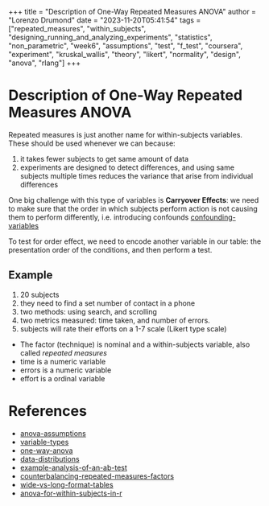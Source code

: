 +++
title = "Description of One-Way Repeated Measures ANOVA"
author = "Lorenzo Drumond"
date = "2023-11-20T05:41:54"
tags = ["repeated_measures",  "within_subjects",  "designing_running_and_analyzing_experiments",  "statistics",  "non_parametric",  "week6",  "assumptions",  "test",  "f_test",  "coursera",  "experiment",  "kruskal_wallis",  "theory",  "likert",  "normality",  "design",  "anova",  "rlang"]
+++


# Description of One-Way Repeated Measures ANOVA
Repeated measures is just another name for within-subjects variables. These should be used whenever we can because:
1. it takes fewer subjects to get same amount of data
2. experiments are designed to detect differences, and using same subjects multiple times reduces the variance that arise from individual differences

One big challenge with this type of variables is __Carryover Effects__: we need to make sure that the order in which subjects perform action is not causing them to perform differently, i.e. introducing confounds [confounding-variables](/wiki/confounding-variables/)

To test for order effect, we need to encode another variable in our table: the presentation order of the conditions, and then perform a test.

## Example
1. 20 subjects
1. they need to find a set number of contact in a phone
1. two methods: using search, and scrolling
1. two metrics measured: time taken, and number of errors.
1. subjects will rate their efforts on a 1-7 scale (Likert type scale)

- The factor (technique) is nominal and a within-subjects variable, also called _repeated measures_
- time is a numeric variable
- errors is a numeric variable
- effort is a ordinal variable

# References
- [anova-assumptions](/wiki/anova-assumptions/)
- [variable-types](/wiki/variable-types/)
- [one-way-anova](/wiki/one-way-anova/)
- [data-distributions](/wiki/data-distributions/)
- [example-analysis-of-an-ab-test](/wiki/example-analysis-of-an-ab-test/)
- [counterbalancing-repeated-measures-factors](/wiki/counterbalancing-repeated-measures-factors/)
- [wide-vs-long-format-tables](/wiki/wide-vs-long-format-tables/)
- [anova-for-within-subjects-in-r](/wiki/anova-for-within-subjects-in-r/)

